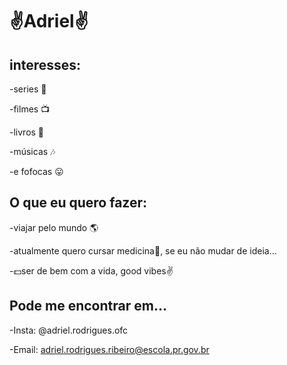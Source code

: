 # ✌️Adriel✌ 
 
 ## interesses:
 -series 🍿
 
 -filmes 📺
 
 -livros 📘
 
 -músicas 🎶
 
 -e fofocas 😛

## O que eu quero fazer:

-viajar pelo mundo 🌎

-atualmente quero cursar medicina💉, se eu não mudar de ideia...

-💵ser de bem com a vida, good vibes✌️

## Pode me encontrar em...

-Insta: @adriel.rodrigues.ofc

-Email: adriel.rodrigues.ribeiro@escola.pr.gov.br

<!---
adriel-1A/adriel-1A is a ✨ special ✨ repository because its `README.md` (this file) appears on your GitHub profile.
You can click the Preview link to take a look at your changes.
--->

